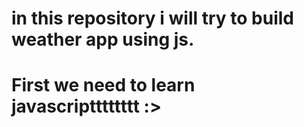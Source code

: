 # in this repository i will try to build weather app using js.
# First we need to learn javascriptttttttt :> 
